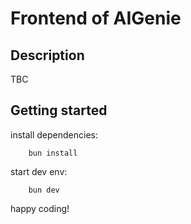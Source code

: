 # Frontend of AIGenie

## Description
TBC

## Getting started

install dependencies:
```
    bun install
```

start dev env:
```
    bun dev
```

happy coding!

